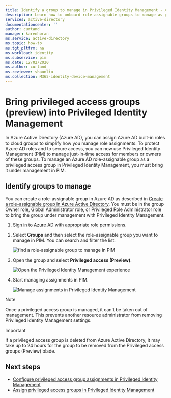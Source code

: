 ```yaml
---
title: Identify a group to manage in Privileged Identity Management - Azure AD | Microsoft Docs
description: Learn how to onboard role-assignable groups to manage as privileged access groups in Privileged Identity Management (PIM).
services: active-directory
documentationcenter: ''
author: curtand
manager: karenhoran
ms.service: active-directory
ms.topic: how-to
ms.tgt_pltfrm: na
ms.workload: identity
ms.subservice: pim
ms.date: 12/02/2020
ms.author: curtand
ms.reviewer: shaunliu
ms.collection: M365-identity-device-management
---
```


# Bring privileged access groups (preview) into Privileged Identity Management

In Azure Active Directory (Azure AD), you can assign Azure AD built-in roles to cloud groups to simplify how you manage role assignments. To protect Azure AD roles and to secure access, you can now use Privileged Identity Management (PIM) to manage just-in-time access for members or owners of these groups. To manage an Azure AD role-assignable group as a privileged access group in Privileged Identity Management, you must bring it under management in PIM.

## Identify groups to manage

You can create a role-assignable group in Azure AD as described in [Create a role-assignable group in Azure Active Directory](../roles/groups-create-eligible.md). You must be in the group Owner role, Global Administrator role, or Privileged Role Administrator role to bring the group under management with Privileged Identity Management.

1. [Sign in to Azure AD](https://aad.portal.azure.com) with appropriate role permissions.

1. Select **Groups** and then select the role-assignable group you want to manage in PIM. You can search and filter the list.

    ![find a role-assignable group to manage in PIM](./media/groups-discover-groups/groups-list-in-azure-ad.png)

1. Open the group and select **Privileged access (Preview)**.

    ![Open the Privileged Identity Management experience](./media/groups-discover-groups/groups-discover-groups.png)

1. Start managing assignments in PIM.

    ![Manage assignments in Privileged Identity Management](./media/groups-discover-groups/groups-bring-under-management.png)

> [!NOTE]
> Once a privileged access group is managed, it can't be taken out of management. This prevents another resource administrator from removing Privileged Identity Management settings.

> [!IMPORTANT]
> If a privileged access group is deleted from Azure Active Directory, it may take up to 24 hours for the group to be removed from the Privileged access groups (Preview) blade.

## Next steps

- [Configure privileged access group assignments in Privileged Identity Management](pim-resource-roles-configure-role-settings.md)
- [Assign privileged access groups in Privileged Identity Management](pim-resource-roles-assign-roles.md)

